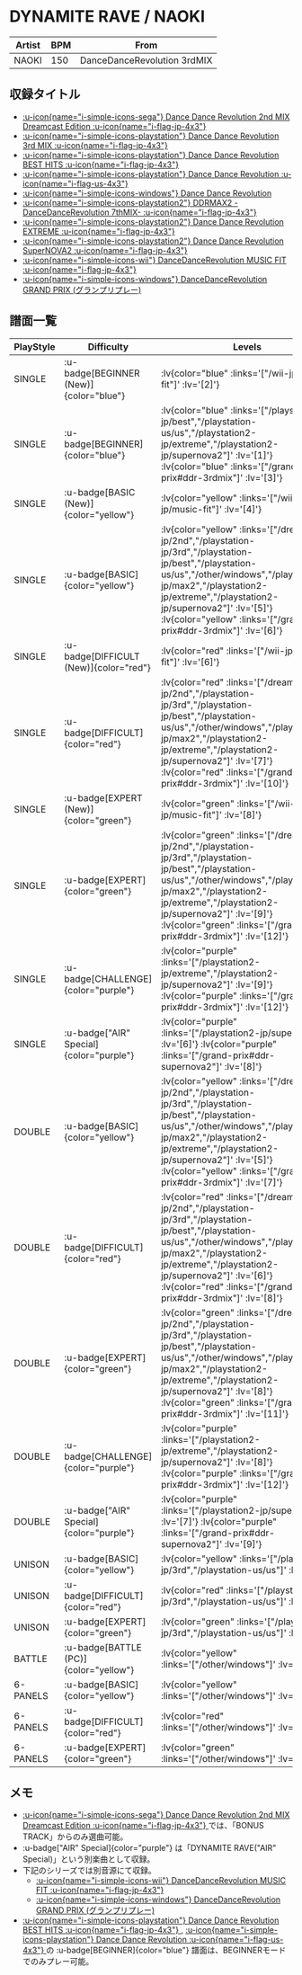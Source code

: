 # DYNAMITE RAVE / NAOKI

|Artist|BPM|From|
|------|---|----|
|NAOKI|150|DanceDanceRevolution 3rdMIX|

## 収録タイトル

- [ :u-icon{name="i-simple-icons-sega"} Dance Dance Revolution 2nd MIX Dreamcast Edition :u-icon{name="i-flag-jp-4x3"} ](/dreamcast-jp/2nd)
- [ :u-icon{name="i-simple-icons-playstation"} Dance Dance Revolution 3rd MIX :u-icon{name="i-flag-jp-4x3"} ](/playstation-jp/3rd)
- [ :u-icon{name="i-simple-icons-playstation"} Dance Dance Revolution BEST HITS :u-icon{name="i-flag-jp-4x3"} ](/playstation-jp/best)
- [ :u-icon{name="i-simple-icons-playstation"} Dance Dance Revolution :u-icon{name="i-flag-us-4x3"} ](/playstation-us/us)
- [ :u-icon{name="i-simple-icons-windows"} Dance Dance Revolution](/other/windows)
- [ :u-icon{name="i-simple-icons-playstation2"} DDRMAX2 -DanceDanceRevolution 7thMIX- :u-icon{name="i-flag-jp-4x3"} ](/playstation2-jp/max2)
- [ :u-icon{name="i-simple-icons-playstation2"} Dance Dance Revolution EXTREME :u-icon{name="i-flag-jp-4x3"} ](/playstation2-jp/extreme)
- [ :u-icon{name="i-simple-icons-playstation2"} Dance Dance Revolution SuperNOVA2 :u-icon{name="i-flag-jp-4x3"} ](/playstation2-jp/supernova2)
- [ :u-icon{name="i-simple-icons-wii"} DanceDanceRevolution MUSIC FIT :u-icon{name="i-flag-jp-4x3"} ](/wii-jp/music-fit)
- [ :u-icon{name="i-simple-icons-windows"} DanceDanceRevolution GRAND PRIX (グランプリプレー)](/grand-prix#ddr-3rdmix)

## 譜面一覧

|PlayStyle|Difficulty|Levels|Notes|Movie|
|---------|----------|------|-----|-----|
|SINGLE| :u-badge[BEGINNER (New)]{color="blue"} | :lv{color="blue" :links='["/wii-jp/music-fit"]' :lv='[2]'} |70/0||
|SINGLE| :u-badge[BEGINNER]{color="blue"} | :lv{color="blue" :links='["/playstation-jp/best","/playstation-us/us","/playstation2-jp/extreme","/playstation2-jp/supernova2"]' :lv='[1]'}  :lv{color="blue" :links='["/grand-prix#ddr-3rdmix"]' :lv='[3]'} |110/0||
|SINGLE| :u-badge[BASIC (New)]{color="yellow"} | :lv{color="yellow" :links='["/wii-jp/music-fit"]' :lv='[4]'} |129/0||
|SINGLE| :u-badge[BASIC]{color="yellow"} | :lv{color="yellow" :links='["/dreamcast-jp/2nd","/playstation-jp/3rd","/playstation-jp/best","/playstation-us/us","/other/windows","/playstation2-jp/max2","/playstation2-jp/extreme","/playstation2-jp/supernova2"]' :lv='[5]'}  :lv{color="yellow" :links='["/grand-prix#ddr-3rdmix"]' :lv='[6]'} |188/0||
|SINGLE| :u-badge[DIFFICULT (New)]{color="red"} | :lv{color="red" :links='["/wii-jp/music-fit"]' :lv='[6]'} |217/4||
|SINGLE| :u-badge[DIFFICULT]{color="red"} | :lv{color="red" :links='["/dreamcast-jp/2nd","/playstation-jp/3rd","/playstation-jp/best","/playstation-us/us","/other/windows","/playstation2-jp/max2","/playstation2-jp/extreme","/playstation2-jp/supernova2"]' :lv='[7]'}  :lv{color="red" :links='["/grand-prix#ddr-3rdmix"]' :lv='[10]'} |269/0||
|SINGLE| :u-badge[EXPERT (New)]{color="green"} | :lv{color="green" :links='["/wii-jp/music-fit"]' :lv='[8]'} |304/6||
|SINGLE| :u-badge[EXPERT]{color="green"} | :lv{color="green" :links='["/dreamcast-jp/2nd","/playstation-jp/3rd","/playstation-jp/best","/playstation-us/us","/other/windows","/playstation2-jp/max2","/playstation2-jp/extreme","/playstation2-jp/supernova2"]' :lv='[9]'} :lv{color="green" :links='["/grand-prix#ddr-3rdmix"]' :lv='[12]'} |398/0||
|SINGLE| :u-badge[CHALLENGE]{color="purple"} | :lv{color="purple" :links='["/playstation2-jp/extreme","/playstation2-jp/supernova2"]' :lv='[9]'}  :lv{color="purple" :links='["/grand-prix#ddr-3rdmix"]' :lv='[12]'} |362/6||
|SINGLE| :u-badge["AIR" Special]{color="purple"} | :lv{color="purple" :links='["/playstation2-jp/supernova2"]' :lv='[6]'}  :lv{color="purple" :links='["/grand-prix#ddr-supernova2"]' :lv='[8]'} |217/0||
|DOUBLE| :u-badge[BASIC]{color="yellow"} | :lv{color="yellow" :links='["/dreamcast-jp/2nd","/playstation-jp/3rd","/playstation-jp/best","/playstation-us/us","/other/windows","/playstation2-jp/max2","/playstation2-jp/extreme","/playstation2-jp/supernova2"]' :lv='[5]'}  :lv{color="yellow" :links='["/grand-prix#ddr-3rdmix"]' :lv='[7]'} |217/0||
|DOUBLE| :u-badge[DIFFICULT]{color="red"} | :lv{color="red" :links='["/dreamcast-jp/2nd","/playstation-jp/3rd","/playstation-jp/best","/playstation-us/us","/other/windows","/playstation2-jp/max2","/playstation2-jp/extreme","/playstation2-jp/supernova2"]' :lv='[6]'}  :lv{color="red" :links='["/grand-prix#ddr-3rdmix"]' :lv='[8]'} |250/0||
|DOUBLE| :u-badge[EXPERT]{color="green"} | :lv{color="green" :links='["/dreamcast-jp/2nd","/playstation-jp/3rd","/playstation-jp/best","/playstation-us/us","/other/windows","/playstation2-jp/max2","/playstation2-jp/extreme","/playstation2-jp/supernova2"]' :lv='[8]'}  :lv{color="green" :links='["/grand-prix#ddr-3rdmix"]' :lv='[11]'} |331/0||
|DOUBLE| :u-badge[CHALLENGE]{color="purple"} | :lv{color="purple" :links='["/playstation2-jp/extreme","/playstation2-jp/supernova2"]' :lv='[8]'}  :lv{color="purple" :links='["/grand-prix#ddr-3rdmix"]' :lv='[12]'} |327/0||
|DOUBLE| :u-badge["AIR" Special]{color="purple"} | :lv{color="purple" :links='["/playstation2-jp/supernova2"]' :lv='[7]'}  :lv{color="purple" :links='["/grand-prix#ddr-supernova2"]' :lv='[9]'} |217/0||
|UNISON| :u-badge[BASIC]{color="yellow"} | :lv{color="yellow" :links='["/playstation-jp/3rd","/playstation-us/us"]' :lv='[5]'} |||
|UNISON| :u-badge[DIFFICULT]{color="red"} | :lv{color="red" :links='["/playstation-jp/3rd","/playstation-us/us"]' :lv='[7]'} |||
|UNISON| :u-badge[EXPERT]{color="green"} | :lv{color="green" :links='["/playstation-jp/3rd","/playstation-us/us"]' :lv='[9]'} |||
|BATTLE| :u-badge[BATTLE (PC)]{color="yellow"} | :lv{color="yellow" :links='["/other/windows"]' :lv='[6]'} |||
|6-PANELS| :u-badge[BASIC]{color="yellow"} | :lv{color="yellow" :links='["/other/windows"]' :lv='[4]'} |188/0||
|6-PANELS| :u-badge[DIFFICULT]{color="red"} | :lv{color="red" :links='["/other/windows"]' :lv='[7]'} |262/0||
|6-PANELS| :u-badge[EXPERT]{color="green"} | :lv{color="green" :links='["/other/windows"]' :lv='[9]'} |395/0||

## メモ

- [ :u-icon{name="i-simple-icons-sega"} Dance Dance Revolution 2nd MIX Dreamcast Edition :u-icon{name="i-flag-jp-4x3"} ](/dreamcast-jp/2nd)では、「BONUS TRACK」からのみ選曲可能。
- :u-badge["AIR" Special]{color="purple"} は「DYNAMITE RAVE("AIR" Special)」という別楽曲として収録。
- 下記のシリーズでは別音源にて収録。
  - [ :u-icon{name="i-simple-icons-wii"} DanceDanceRevolution MUSIC FIT :u-icon{name="i-flag-jp-4x3"} ](/wii-jp/music-fit)
  - [ :u-icon{name="i-simple-icons-windows"} DanceDanceRevolution GRAND PRIX (グランプリプレー)](/grand-prix#ddr-3rdmix)
- [ :u-icon{name="i-simple-icons-playstation"} Dance Dance Revolution BEST HITS :u-icon{name="i-flag-jp-4x3"} ](/playstation-jp/best), [ :u-icon{name="i-simple-icons-playstation"} Dance Dance Revolution :u-icon{name="i-flag-us-4x3"} ](/playstation-us/us)の :u-badge[BEGINNER]{color="blue"} 譜面は、BEGINNERモードでのみプレー可能。
